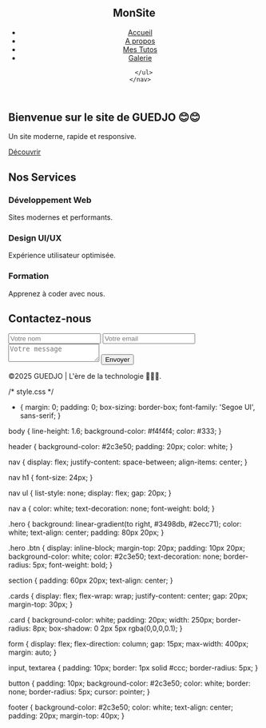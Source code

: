 <!DOCTYPE html>
<html lang="fr">
<head>
  <meta charset="UTF-8">
  <meta name="viewport" content="width=device-width, initial-scale=1.0">
  <title>Site Vitrine Parfait</title>
  <link rel="stylesheet" href="style 2.css">
</head>
<body>
  <header>
    <nav>
      <h1>MonSite</h1>
      <ul>
        <li><a href="#accueil">Accueil</a></li>
        <li><a href="apropos.html"> A propos</a></li>
        <li><a href="Mes tutos.html">Mes Tutos</a></li>
        <li><a href="Galerie-1.html">Galerie</a></li>
       
      </ul>
    </nav>
  </header>

  <section id="accueil" class="hero">
    <h2>Bienvenue sur le site de GUEDJO 😊😊</h2>
    <p>Un site moderne, rapide et responsive.</p>
    <a href="#services" class="btn">Découvrir</a>
  </section>

  <section id="services">
    <h2>Nos Services</h2>
    <div class="cards">
      <div class="card">
        <h3>Développement Web</h3>
        <p>Sites modernes et performants.</p>
      </div>
      <div class="card">
        <h3>Design UI/UX</h3>
        <p>Expérience utilisateur optimisée.</p>
      </div>
      <div class="card">
        <h3>Formation</h3>
        <p>Apprenez à coder avec nous.</p>
      </div>
    </div>
  </section>

  <section id="contact">
    <h2>Contactez-nous</h2>
    <form>
      <input type="text" placeholder="Votre nom" required>
      <input type="email" placeholder="Votre email" required>
      <textarea placeholder="Votre message" required></textarea>
      <button type="submit">Envoyer</button>
    </form>
  </section>

  <footer>
    <p>&copy;2025 GUEDJO | L'ère de la technologie 🤖🤖🤖.</p>
  </footer>
</body>
</html>
/* style.css */

* {
  margin: 0;
  padding: 0;
  box-sizing: border-box;
  font-family: 'Segoe UI', sans-serif;
}

body {
  line-height: 1.6;
  background-color: #f4f4f4;
  color: #333;
}

header {
  background-color: #2c3e50;
  padding: 20px;
  color: white;
}

nav {
  display: flex;
  justify-content: space-between;
  align-items: center;
}

nav h1 {
  font-size: 24px;
}

nav ul {
  list-style: none;
  display: flex;
  gap: 20px;
}

nav a {
  color: white;
  text-decoration: none;
  font-weight: bold;
}

.hero {
  background: linear-gradient(to right, #3498db, #2ecc71);
  color: white;
  text-align: center;
  padding: 80px 20px;
}

.hero .btn {
  display: inline-block;
  margin-top: 20px;
  padding: 10px 20px;
  background-color: white;
  color: #2c3e50;
  text-decoration: none;
  border-radius: 5px;
  font-weight: bold;
}

section {
  padding: 60px 20px;
  text-align: center;
}

.cards {
  display: flex;
  flex-wrap: wrap;
  justify-content: center;
  gap: 20px;
  margin-top: 30px;
}

.card {
  background-color: white;
  padding: 20px;
  width: 250px;
  border-radius: 8px;
  box-shadow: 0 2px 5px rgba(0,0,0,0.1);
}

form {
  display: flex;
  flex-direction: column;
  gap: 15px;
  max-width: 400px;
  margin: auto;
}

input, textarea {
  padding: 10px;
  border: 1px solid #ccc;
  border-radius: 5px;
}

button {
  padding: 10px;
  background-color: #2c3e50;
  color: white;
  border: none;
  border-radius: 5px;
  cursor: pointer;
}

footer {
  background-color: #2c3e50;
  color: white;
  text-align: center;
  padding: 20px;
  margin-top: 40px;
}
